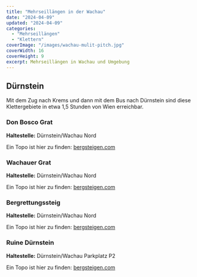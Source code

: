 ```yaml
---
title: "Mehrseillängen in der Wachau"
date: "2024-04-09"
updated: "2024-04-09"
categories:
  - "Mehrseillängen"
  - "Klettern"
coverImage: "/images/wachau-mulit-pitch.jpg"
coverWidth: 16
coverHeight: 9
excerpt: Mehrseillängen in Wachau und Umgebung
---
```


## Dürnstein

Mit dem Zug nach Krems und dann mit dem Bus nach Dürnstein sind diese Klettergebiete in etwa 1,5 Stunden von Wien erreichbar.<br>
### Don Bosco Grat

**Haltestelle:** Dürnstein/Wachau Nord

Ein Topo ist hier zu finden: [bergsteigen.com](https://www.bergsteigen.com/touren/klettern/don-bosco-grat-wachau/)

### Wachauer Grat

**Haltestelle:** Dürnstein/Wachau Nord


Ein Topo ist hier zu finden: [bergsteigen.com](https://www.bergsteigen.com/touren/klettern/wachauergrat-wachauer-grat/)

### Bergrettungssteig

**Haltestelle:** Dürnstein/Wachau Nord

Ein Topo ist hier zu finden: [bergsteigen.com](https://www.bergsteigen.com/touren/klettern/bergrettungsweg-duernstein-wachau/)


### Ruine Dürnstein

**Haltestelle:** Dürnstein/Wachau Parkplatz P2

Ein Topo ist hier zu finden: [bergsteigen.com](https://www.bergsteigen.com/touren/klettern/smaragdlerweg/)
